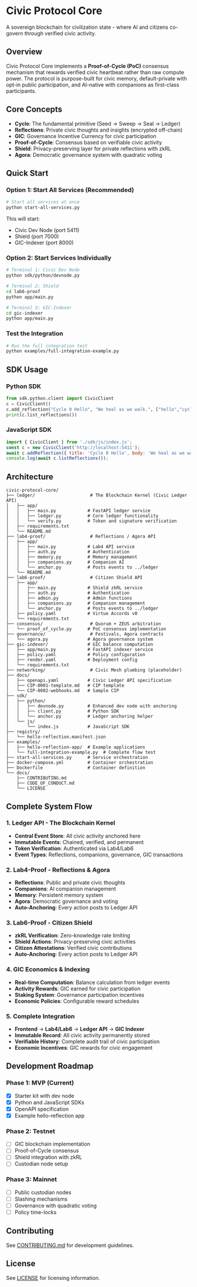 # Civic Protocol Core

A sovereign blockchain for civilization state - where AI and citizens co-govern through verified civic activity.

## Overview

Civic Protocol Core implements a **Proof-of-Cycle (PoC)** consensus mechanism that rewards verified civic heartbeat rather than raw compute power. The protocol is purpose-built for civic memory, default-private with opt-in public participation, and AI-native with companions as first-class participants.

## Core Concepts

- **Cycle**: The fundamental primitive (Seed → Sweep → Seal → Ledger)
- **Reflections**: Private civic thoughts and insights (encrypted off-chain)
- **GIC**: Governance Incentive Currency for civic participation
- **Proof-of-Cycle**: Consensus based on verifiable civic activity
- **Shield**: Privacy-preserving layer for private reflections with zkRL
- **Agora**: Democratic governance system with quadratic voting

## Quick Start

### Option 1: Start All Services (Recommended)

```bash
# Start all services at once
python start-all-services.py
```

This will start:
- Civic Dev Node (port 5411)
- Shield (port 7000) 
- GIC-Indexer (port 8000)

### Option 2: Start Services Individually

```bash
# Terminal 1: Civic Dev Node
python sdk/python/devnode.py

# Terminal 2: Shield
cd lab6-proof
python app/main.py

# Terminal 3: GIC-Indexer
cd gic-indexer
python app/main.py
```

### Test the Integration

```bash
# Run the full integration test
python examples/full-integration-example.py
```

## SDK Usage

### Python SDK

```python
from sdk.python.client import CivicClient
c = CivicClient()
c.add_reflection("Cycle 0 Hello", "We heal as we walk.", ["hello","cycle0"])
print(c.list_reflections())
```

### JavaScript SDK

```javascript
import { CivicClient } from './sdk/js/index.js';
const c = new CivicClient('http://localhost:5411');
await c.addReflection({ title: 'Cycle 0 Hello', body: 'We heal as we walk.' });
console.log(await c.listReflections());
```

## Architecture

```
civic-protocol-core/
├── ledger/                     # The Blockchain Kernel (Civic Ledger API)
│   ├── app/
│   │   ├── main.py            # FastAPI ledger service
│   │   ├── ledger.py          # Core ledger functionality
│   │   └── verify.py          # Token and signature verification
│   ├── requirements.txt
│   └── README.md
├── lab4-proof/                 # Reflections / Agora API
│   ├── app/
│   │   ├── main.py            # Lab4 API service
│   │   ├── auth.py            # Authentication
│   │   ├── memory.py          # Memory management
│   │   ├── companions.py      # Companion AI
│   │   └── anchor.py          # Posts events to ../ledger
│   └── README.md
├── lab6-proof/                 # Citizen Shield API
│   ├── app/
│   │   ├── main.py            # Shield zkRL service
│   │   ├── auth.py            # Authentication
│   │   ├── admin.py           # Admin functions
│   │   ├── companions.py      # Companion management
│   │   └── anchor.py          # Posts events to ../ledger
│   ├── policy.yaml            # Virtue Accords v0
│   └── requirements.txt
├── consensus/                  # Quorum + ZEUS arbitration
│   └── proof_of_cycle.py      # PoC consensus implementation
├── governance/                 # Festivals, Agora contracts
│   └── agora.py               # Agora governance system
├── gic-indexer/               # GIC balance computation
│   ├── app/main.py            # FastAPI indexer service
│   ├── policy.yaml            # Policy configuration
│   ├── render.yaml            # Deployment config
│   └── requirements.txt
├── networking/                 # Civic Mesh plumbing (placeholder)
├── docs/
│   ├── openapi.yaml           # Civic Ledger API specification
│   ├── CIP-0001-template.md   # CIP template
│   └── CIP-0002-webhooks.md   # Sample CIP
├── sdk/
│   ├── python/
│   │   ├── devnode.py         # Enhanced dev node with anchoring
│   │   ├── client.py          # Python SDK
│   │   └── anchor.py          # Ledger anchoring helper
│   └── js/
│       └── index.js           # JavaScript SDK
├── registry/
│   └── hello-reflection.manifest.json
├── examples/
│   ├── hello-reflection-app/  # Example applications
│   └── full-integration-example.py  # Complete flow test
├── start-all-services.py      # Service orchestration
├── docker-compose.yml         # Container orchestration
├── Dockerfile                 # Container definition
└── docs/
    ├── CONTRIBUTING.md
    ├── CODE_OF_CONDUCT.md
    └── LICENSE
```

## Complete System Flow

### 1. Ledger API - The Blockchain Kernel
- **Central Event Store**: All civic activity anchored here
- **Immutable Events**: Chained, verified, and permanent
- **Token Verification**: Authenticated via Lab4/Lab6
- **Event Types**: Reflections, companions, governance, GIC transactions

### 2. Lab4-Proof - Reflections & Agora
- **Reflections**: Public and private civic thoughts
- **Companions**: AI companion management
- **Memory**: Persistent memory system
- **Agora**: Democratic governance and voting
- **Auto-Anchoring**: Every action posts to Ledger API

### 3. Lab6-Proof - Citizen Shield
- **zkRL Verification**: Zero-knowledge rate limiting
- **Shield Actions**: Privacy-preserving civic activities
- **Citizen Attestations**: Verified civic contributions
- **Auto-Anchoring**: Every action posts to Ledger API

### 4. GIC Economics & Indexing
- **Real-time Computation**: Balance calculation from ledger events
- **Activity Rewards**: GIC earned for civic participation
- **Staking System**: Governance participation incentives
- **Economic Policies**: Configurable reward schedules

### 5. Complete Integration
- **Frontend** → **Lab4/Lab6** → **Ledger API** → **GIC Indexer**
- **Immutable Record**: All civic activity permanently stored
- **Verifiable History**: Complete audit trail of civic participation
- **Economic Incentives**: GIC rewards for civic engagement

## Development Roadmap

### Phase 1: MVP (Current)
- [x] Starter kit with dev node
- [x] Python and JavaScript SDKs
- [x] OpenAPI specification
- [x] Example hello-reflection app

### Phase 2: Testnet
- [ ] GIC blockchain implementation
- [ ] Proof-of-Cycle consensus
- [ ] Shield integration with zkRL
- [ ] Custodian node setup

### Phase 3: Mainnet
- [ ] Public custodian nodes
- [ ] Slashing mechanisms
- [ ] Governance with quadratic voting
- [ ] Policy time-locks

## Contributing

See [CONTRIBUTING.md](CONTRIBUTING.md) for development guidelines.

## License

See [LICENSE](LICENSE) for licensing information.
